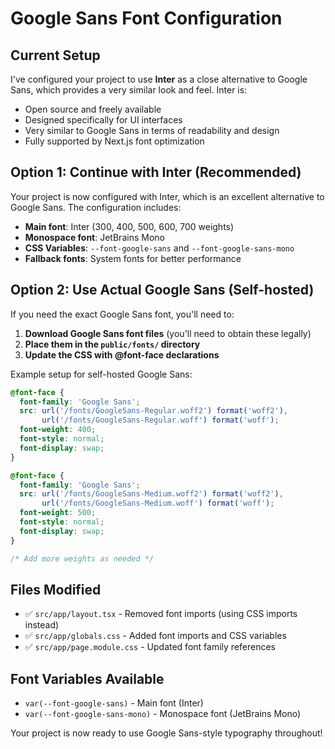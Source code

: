 # Google Sans Font Configuration

## Current Setup
I've configured your project to use **Inter** as a close alternative to Google Sans, which provides a very similar look and feel. Inter is:
- Open source and freely available
- Designed specifically for UI interfaces
- Very similar to Google Sans in terms of readability and design
- Fully supported by Next.js font optimization

## Option 1: Continue with Inter (Recommended)
Your project is now configured with Inter, which is an excellent alternative to Google Sans. The configuration includes:

- **Main font**: Inter (300, 400, 500, 600, 700 weights)
- **Monospace font**: JetBrains Mono
- **CSS Variables**: `--font-google-sans` and `--font-google-sans-mono`
- **Fallback fonts**: System fonts for better performance

## Option 2: Use Actual Google Sans (Self-hosted)
If you need the exact Google Sans font, you'll need to:

1. **Download Google Sans font files** (you'll need to obtain these legally)
2. **Place them in the `public/fonts/` directory**
3. **Update the CSS with @font-face declarations**

Example setup for self-hosted Google Sans:
```css
@font-face {
  font-family: 'Google Sans';
  src: url('/fonts/GoogleSans-Regular.woff2') format('woff2'),
       url('/fonts/GoogleSans-Regular.woff') format('woff');
  font-weight: 400;
  font-style: normal;
  font-display: swap;
}

@font-face {
  font-family: 'Google Sans';
  src: url('/fonts/GoogleSans-Medium.woff2') format('woff2'),
       url('/fonts/GoogleSans-Medium.woff') format('woff');
  font-weight: 500;
  font-style: normal;
  font-display: swap;
}

/* Add more weights as needed */
```

## Files Modified
- ✅ `src/app/layout.tsx` - Removed font imports (using CSS imports instead)
- ✅ `src/app/globals.css` - Added font imports and CSS variables
- ✅ `src/app/page.module.css` - Updated font family references

## Font Variables Available
- `var(--font-google-sans)` - Main font (Inter)
- `var(--font-google-sans-mono)` - Monospace font (JetBrains Mono)

Your project is now ready to use Google Sans-style typography throughout!
